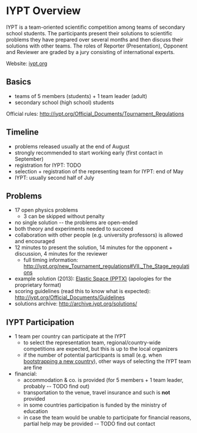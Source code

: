 IYPT Overview
=============

  IYPT is a team-oriented scientific competition among teams of secondary school
  students. The participants present their solutions to scientific problems they
  have prepared over several months and then discuss their solutions with other
  teams. The roles of Reporter (Presentation), Opponent and Reviewer are graded
  by a jury consisting of international experts.

Website: [iypt.org](http://iypt.org)

Basics
------

* teams of 5 members (students) + 1 team leader (adult)
* secondary school (high school) students

Official rules: http://iypt.org/Official_Documents/Tournament_Regulations

Timeline
--------

* problems released usually at the end of August
* strongly recommended to start working early (first contact in September)
* registration for IYPT: TODO
* selection + registration of the representing team for IYPT: end of May
* IYPT: usually second half of July

Problems
--------

* 17 open physics problems
  * 3 can be skipped without penalty
* no single solution -- the problems are open-ended
* both theory and experiments needed to succeed
* collaboration with other people (e.g. university professors) is allowed and encouraged
* 12 minutes to present the solution, 14 minutes for the opponent + discussion, 4 minutes for the reviewer
  * full timing information: http://iypt.org/new_Tournament_regulations#VII._The_Stage_regulations
* example solution (2013): [Elastic Space (PPTX)](https://people.ksp.sk/~kamila/02.pptx) (apologies for the proprietary format)
* scoring guidelines (read this to know what is expected): http://iypt.org/Official_Documents/Guidelines
* solutions archive: http://archive.iypt.org/solutions/

IYPT Participation
------------------

* 1 team per country can participate at the IYPT
  * to select the representation team, regional/country-wide competitions are expected, but this is up to the local organizers
  * if the number of potential participants is small (e.g. when [bootstrapping a new country](#bootstrapping-a-new-country)), other ways of selecting the IYPT team are fine
* financial:
  * accommodation & co. is provided (for 5 members + 1 team leader, probably -- TODO find out)
  * transportation to the venue, travel insurance and such is **not** provided
  * in some countries participation is funded by the ministry of education
  * in case the team would be unable to participate for financial reasons, partial help may be provided -- TODO find out contact
